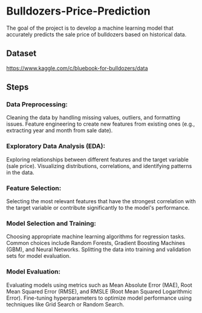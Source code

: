 # Bulldozers-Price-Prediction
The goal of the project is to develop a machine learning model that accurately predicts the sale price of bulldozers based on historical data.

## Dataset
https://www.kaggle.com/c/bluebook-for-bulldozers/data

## Steps
### Data Preprocessing:

Cleaning the data by handling missing values, outliers, and formatting issues.
Feature engineering to create new features from existing ones (e.g., extracting year and month from sale date).

### Exploratory Data Analysis (EDA):

Exploring relationships between different features and the target variable (sale price).
Visualizing distributions, correlations, and identifying patterns in the data.

### Feature Selection:

Selecting the most relevant features that have the strongest correlation with the target variable or contribute significantly to the model's performance.

### Model Selection and Training:

Choosing appropriate machine learning algorithms for regression tasks. Common choices include Random Forests, Gradient Boosting Machines (GBM), and Neural Networks.
Splitting the data into training and validation sets for model evaluation.

### Model Evaluation:

Evaluating models using metrics such as Mean Absolute Error (MAE), Root Mean Squared Error (RMSE), and RMSLE (Root Mean Squared Logarithmic Error).
Fine-tuning hyperparameters to optimize model performance using techniques like Grid Search or Random Search.
